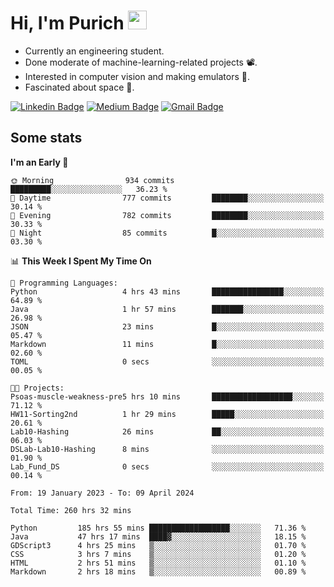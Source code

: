<h1 align="left">Hi, I'm Purich
<img src="https://media.giphy.com/media/hvRJCLFzcasrR4ia7z/giphy.gif" width="30px"/></h1>

* Currently an engineering student.
* Done moderate of machine-learning-related projects :film_projector:.
* Interested in computer vision and making emulators :space_invader:.
* Fascinated about space :milky_way:.

[![Linkedin Badge](https://img.shields.io/badge/-Purich-blue?style=flat-square&logo=Linkedin&logoColor=white&link=https://www.linkedin.com/in/purich-siritip-16b3b3255/)](https://www.linkedin.com/in/purich-siritip-16b3b3255) [![Medium Badge](https://img.shields.io/badge/-@purich-gray?style=flat-square&labelColor=000000&logo=Medium&link=https://medium.com/@phuritsiritip)](https://medium.com/@phuritsiritip)
[![Gmail Badge](https://img.shields.io/badge/-mark.phurit@gmail.com-c14438?style=flat-square&logo=Gmail&logoColor=white&link=mailto:mark.phurit@gmail.com)](mailto:mark.phurit@gmail.com)

## Some stats

  
  <!--START_SECTION:waka-->
**I'm an Early 🐤** 

```text
🌞 Morning                934 commits         █████████░░░░░░░░░░░░░░░░   36.23 % 
🌆 Daytime                777 commits         ████████░░░░░░░░░░░░░░░░░   30.14 % 
🌃 Evening                782 commits         ████████░░░░░░░░░░░░░░░░░   30.33 % 
🌙 Night                  85 commits          █░░░░░░░░░░░░░░░░░░░░░░░░   03.30 % 
```


📊 **This Week I Spent My Time On** 

```text
💬 Programming Languages: 
Python                   4 hrs 43 mins       ████████████████░░░░░░░░░   64.89 % 
Java                     1 hr 57 mins        ███████░░░░░░░░░░░░░░░░░░   26.98 % 
JSON                     23 mins             █░░░░░░░░░░░░░░░░░░░░░░░░   05.47 % 
Markdown                 11 mins             █░░░░░░░░░░░░░░░░░░░░░░░░   02.60 % 
TOML                     0 secs              ░░░░░░░░░░░░░░░░░░░░░░░░░   00.05 % 

🐱‍💻 Projects: 
Psoas-muscle-weakness-pre5 hrs 10 mins       ██████████████████░░░░░░░   71.12 % 
HW11-Sorting2nd          1 hr 29 mins        █████░░░░░░░░░░░░░░░░░░░░   20.61 % 
Lab10-Hashing            26 mins             ██░░░░░░░░░░░░░░░░░░░░░░░   06.03 % 
DSLab-Lab10-Hashing      8 mins              ░░░░░░░░░░░░░░░░░░░░░░░░░   01.90 % 
Lab_Fund_DS              0 secs              ░░░░░░░░░░░░░░░░░░░░░░░░░   00.14 % 
```


<!--END_SECTION:waka-->

  <!--START_SECTION:waka-simple-->

```text
From: 19 January 2023 - To: 09 April 2024

Total Time: 260 hrs 32 mins

Python         185 hrs 55 mins ██████████████████░░░░░░░   71.36 %
Java           47 hrs 17 mins  ████▓░░░░░░░░░░░░░░░░░░░░   18.15 %
GDScript3      4 hrs 25 mins   ▒░░░░░░░░░░░░░░░░░░░░░░░░   01.70 %
CSS            3 hrs 7 mins    ▒░░░░░░░░░░░░░░░░░░░░░░░░   01.20 %
HTML           2 hrs 51 mins   ▒░░░░░░░░░░░░░░░░░░░░░░░░   01.10 %
Markdown       2 hrs 18 mins   ▒░░░░░░░░░░░░░░░░░░░░░░░░   00.89 %
```

<!--END_SECTION:waka-simple-->

  <!--![Anurag's GitHub stats](https://github-readme-stats.vercel.app/api?username=vikimark&show_icons=true&theme=gruvbox_light)-->
  
<!--
**vikimark/vikimark** is a ✨ _special_ ✨ repository because its `README.md` (this file) appears on your GitHub profile.

Here are some ideas to get you started:

- 🔭 I’m currently working on ...
- 🌱 I’m currently learning ...
- 👯 I’m looking to collaborate on ...
- 🤔 I’m looking for help with ...
- 💬 Ask me about ...
- 📫 How to reach me: ...
- 😄 Pronouns: ...
- ⚡ Fun fact: ...
-->
